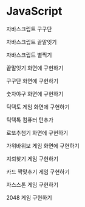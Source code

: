 # JavaScript

자바스크립트 구구단

자바스크립트 끝말잇기

자바스크립트 별찍기

끝말잇기 화면에 구현하기

구구단 화면에 구현하기

숫자야구 화면에 구현하기

틱택토 게임 화면에 구현하기

틱택톡 컴퓨터 턴추가

로또추첨기 화면에 구현하기

가위바위보 게임 화면에 구현하기

지뢰찾기 게임 구현하기 

카드 짝맞추기 게임 구현하기

자스스톤 게임 구현하기

2048 게임 구현하기
